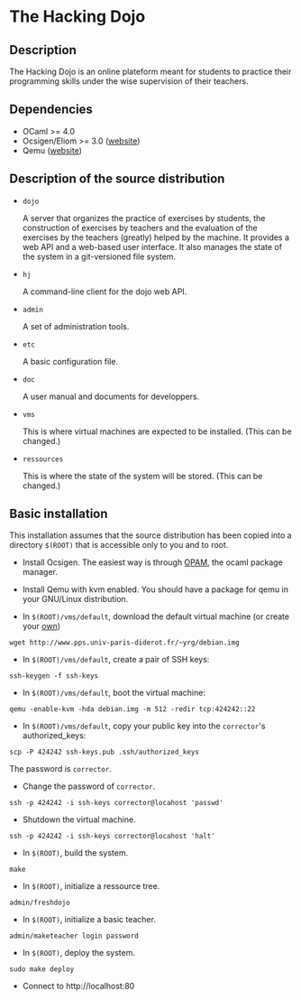 The Hacking Dojo
==

## Description

The Hacking Dojo is an online plateform meant for students to practice
their programming skills under the wise supervision of their teachers.

## Dependencies

* OCaml >= 4.0
* Ocsigen/Eliom >= 3.0 ([website][ocsigen])
* Qemu ([website][qemu])

## Description of the source distribution

- `dojo` 

   A server that organizes the practice of exercises by students, the
   construction of exercises by teachers and the evaluation of the
   exercises by the teachers (greatly) helped by the machine. It
   provides a web API and a web-based user interface. It also manages
   the state of the system in a git-versioned file system.

- `hj`

   A command-line client for the dojo web API.

- `admin`

   A set of administration tools.

- `etc`

   A basic configuration file.

- `doc`

   A user manual and documents for developpers.

- `vms`

   This is where virtual machines are expected to be installed.
   (This can be changed.)

- `ressources`

   This is where the state of the system will be stored.
   (This can be changed.)

## Basic installation 

This installation assumes that the source distribution has been copied
into a directory `$(ROOT)` that is accessible only to you and to root.

- Install Ocsigen.
   The easiest way is through [OPAM][opam], the ocaml package manager.

- Install Qemu with kvm enabled.
   You should have a package for qemu in your GNU/Linux distribution.

- In `$(ROOT)/vms/default`, download the default virtual
   machine (or create your [own][debianqemu])

```Shell
wget http://www.pps.univ-paris-diderot.fr/~yrg/debian.img
```

- In `$(ROOT)/vms/default`, create a pair of SSH keys:

```Shell
ssh-keygen -f ssh-keys
```

- In `$(ROOT)/vms/default`, boot the virtual machine:

```Shell
qemu -enable-kvm -hda debian.img -m 512 -redir tcp:424242::22
```

- In `$(ROOT)/vms/default`, copy your public key into the `corrector`'s authorized_keys:

```Shell
scp -P 424242 ssh-keys.pub .ssh/authorized_keys
```

The password is `corrector`.

- Change the password of `corrector`.

```Shell
ssh -p 424242 -i ssh-keys corrector@locahost 'passwd'
```

- Shutdown the virtual machine.

```Shell
ssh -p 424242 -i ssh-keys corrector@locahost 'halt'
```

- In `$(ROOT)`, build the system.

```Shell
make
```

- In `$(ROOT)`, initialize a ressource tree.

```Shell
admin/freshdojo
```

- In `$(ROOT)`, initialize a basic teacher.

```Shell
admin/maketeacher login password
```

- In `$(ROOT)`, deploy the system.

```Shell
sudo make deploy
```

- Connect to http://localhost:80


[ocsigen]: http://www.ocsigen.org
[qemu]: http://www.qemu.org
[opam]: http://opam.ocamlpro.com
[debianqemu]: http://wiki.colar.net/creating_a_qemu_image_and_installing_debian_in_it